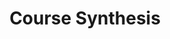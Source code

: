 ---
layout: module
title: "Course Synthesis"
type: topic
num: 12
draft: 1
start_date: 2025-04-29
slides:
    - start_date: 2025-04-29
      num: 16
      draft: 1
      type: lecture
      title: Course Synthesis
      url: https://docs.google.com/presentation/d/13ZoVNNm5agKxtfgN8SPK6_NVG-ydNjZKFaRmM9dohjg/edit?usp=sharing
exams: [2]
---